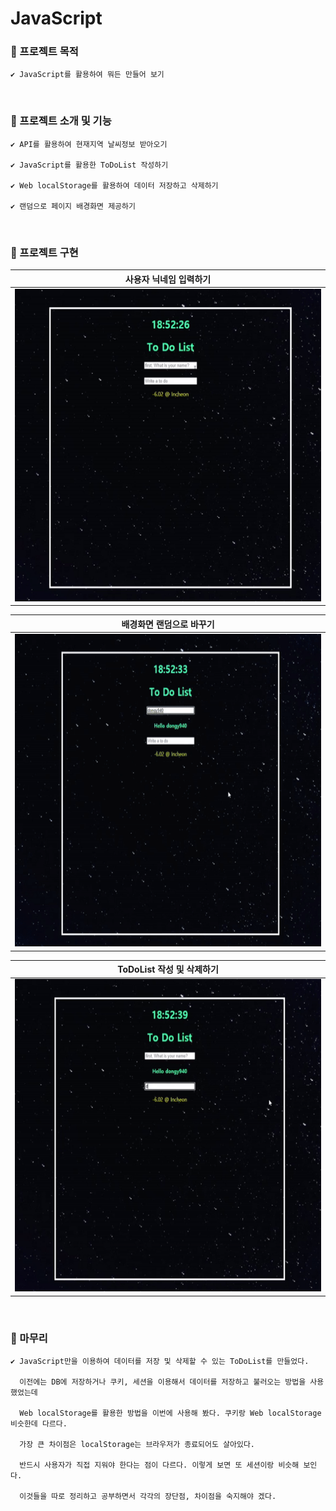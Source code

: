# JavaScript
### 🔘 프로젝트 목적
    ✔ JavaScript를 활용하여 뭐든 만들어 보기
</br>

### 🔘 프로젝트 소개 및 기능
    ✔ API를 활용하여 현재지역 날씨정보 받아오기

    ✔ JavaScript를 활용한 ToDoList 작성하기

    ✔ Web localStorage를 활용하여 데이터 저장하고 삭제하기

    ✔ 랜덤으로 페이지 배경화면 제공하기
</br>

### 🔘 프로젝트 구현

|사용자 닉네임 입력하기|
|:-----:|
|<img src="https://raw.githubusercontent.com/dongy094/Basic_js/master/Basic_js/images/writename.gif" height="500" width="550px">

|배경화면 랜덤으로 바꾸기|
|:-----:|
|<img src="https://raw.githubusercontent.com/dongy094/Basic_js/master/Basic_js/images/bgchange.gif" height="500" width="550px">

|ToDoList 작성 및 삭제하기|
|:-----:|
|<img src="https://raw.githubusercontent.com/dongy094/Basic_js/master/Basic_js/images/writetodo.gif" height="500" width="550px">|
</br>

### 🔘 마무리
    ✔ JavaScript만을 이용하여 데이터를 저장 및 삭제할 수 있는 ToDoList를 만들었다. 

      이전에는 DB에 저장하거나 쿠키, 세션을 이용해서 데이터를 저장하고 불러오는 방법을 사용했었는데 

      Web localStorage를 활용한 방법을 이번에 사용해 봤다. 쿠키랑 Web localStorage 비슷한데 다르다. 

      가장 큰 차이점은 localStorage는 브라우저가 종료되어도 살아있다. 

      반드시 사용자가 직접 지워야 한다는 점이 다르다. 이렇게 보면 또 세션이랑 비슷해 보인다. 
    
      이것들을 따로 정리하고 공부하면서 각각의 장단점, 차이점을 숙지해야 겠다.
